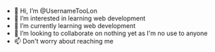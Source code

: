- 👋 Hi, I’m @UsernameTooLon
- 👀 I’m interested in learning web development
- 🌱 I’m currently learning web development
- 💞️ I’m looking to collaborate on nothing yet as I'm no use to anyone
- 📫 Don't worry about reaching me

<!---
UsernameTooLon/UsernameTooLon is a ✨ special ✨ repository because its `README.md` (this file) appears on your GitHub profile.
You can click the Preview link to take a look at your changes.
--->
